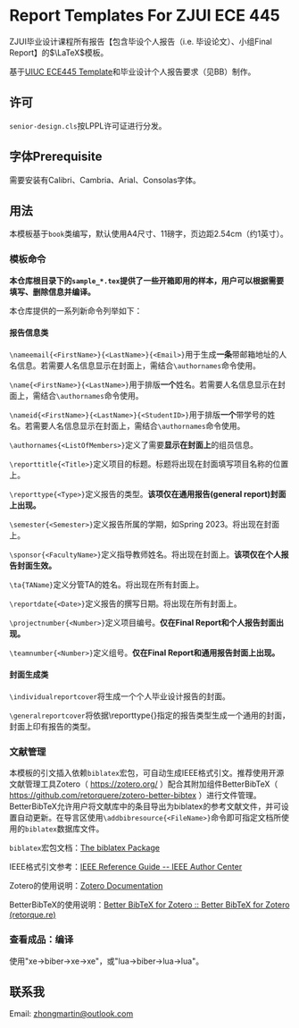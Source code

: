 # Report Templates For ZJUI ECE 445

ZJUI毕业设计课程所有报告【包含毕设个人报告（i.e. 毕设论文）、小组Final Report】的$\LaTeX$模板。

基于[UIUC ECE445 Template](https://courses.grainger.illinois.edu/ece445zjui/documents/445_template.zip)和毕业设计个人报告要求（见BB）制作。

## 许可

`senior-design.cls`按LPPL许可证进行分发。

## 字体Prerequisite
需要安装有Calibri、Cambria、Arial、Consolas字体。

## 用法
本模板基于`book`类编写，默认使用A4尺寸、11磅字，页边距2.54cm（约1英寸）。

### 模板命令

**本仓库根目录下的`sample_*.tex`提供了一些开箱即用的样本，用户可以根据需要填写、删除信息并编译。**

本仓库提供的一系列新命令列举如下：

#### 报告信息类

`\nameemail{<FirstName>}{<LastName>}{<Email>}`用于生成**一条**带邮箱地址的人名信息。若需要人名信息显示在封面上，需结合`\authornames`命令使用。

`\name{<FirstName>}{<LastName>}`用于排版**一个**姓名。若需要人名信息显示在封面上，需结合`\authornames`命令使用。

`\nameid{<FirstName>}{<LastName>}{<StudentID>}`用于排版**一个**带学号的姓名。若需要人名信息显示在封面上，需结合`\authornames`命令使用。

`\authornames{<ListOfMembers>}`定义了需要**显示在封面上**的组员信息。

`\reporttitle{<Title>}`定义项目的标题。标题将出现在封面填写项目名称的位置上。

`\reporttype{<Type>}`定义报告的类型。**该项仅在通用报告(general report)封面上出现。**

`\semester{<Semester>}`定义报告所属的学期，如Spring 2023。将出现在封面上。

`\sponsor{<FacultyName>}`定义指导教师姓名。将出现在封面上。**该项仅在个人报告封面生效。**

`\ta{TAName}`定义分管TA的姓名。将出现在所有封面上。

`\reportdate{<Date>}`定义报告的撰写日期。将出现在所有封面上。

`\projectnumber{<Number>}`定义项目编号。**仅在Final Report和个人报告封面出现。**

`\teamnumber{<Number>}`定义组号。**仅在Final Report和通用报告封面上出现。**

#### 封面生成类

`\individualreportcover`将生成一个个人毕业设计报告的封面。

`\generalreportcover`将依据\reporttype{}指定的报告类型生成一个通用的封面，封面上印有报告的类型。

### 文献管理
本模板的引文插入依赖`biblatex`宏包，可自动生成IEEE格式引文。推荐使用开源文献管理工具Zotero（ https://zotero.org/ ）配合其附加组件BetterBibTeX（ https://github.com/retorquere/zotero-better-bibtex ）进行文件管理。BetterBibTeX允许用户将文献库中的条目导出为biblatex的参考文献文件，并可设置自动更新。在导言区使用`\addbibresource{<FileName>}`命令即可指定文档所使用的`biblatex`数据库文件。

`biblatex`宏包文档：[The biblatex Package](http://mirrors.ctan.org/macros/latex/contrib/biblatex/doc/biblatex.pdf)

IEEE格式引文参考：[IEEE Reference Guide -- IEEE Author Center](https://ieeeauthorcenter.ieee.org/wp-content/uploads/IEEE-Reference-Guide.pdf)

Zotero的使用说明：[Zotero Documentation](https://www.zotero.org/support/)

BetterBibTeX的使用说明：[Better BibTeX for Zotero :: Better BibTeX for Zotero (retorque.re)](https://retorque.re/zotero-better-bibtex/)

### 查看成品：编译

使用"xe->biber->xe->xe"，或"lua->biber->lua->lua"。

## 联系我
Email: zhongmartin@outlook.com
